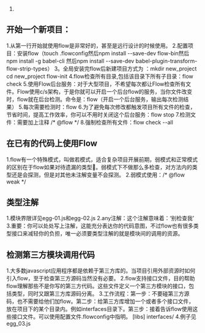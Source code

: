 1.
## 开始一个新项目：
  1.从第一行开始就使用flow是非常好的，甚至是远行设计的时候使用。
  2.配置项目：安装flow（touch .flowconfig然后npm install --save-dev flow-bin然后npm install -g babel-cli 然后npm install --save-dev babel-plugin-transform-flow-strip-types）
  3。全局安装完flow后新建项目方式为 ：mkdir new_project   cd  new_project    flow-init
  4.flow检查所有目录,包括该目录下所有子目录：flow check
  5.使用Flow后台服务：对于大型项目，不希望每次都让Flow检查所有文件。Flow使用c/s架构，于是你就可以开启一个后台flow的服务，当你文件改变时，flow就在后台检测。命令是：flow（开启一个后台服务，输出每次检测结果）
  5.每次需要检测时：flow
  6.为了避免每次修改都触发项目所有文件的检查，节省时间，提高工作效率，你可以不用时关闭这个后台服务：flow stop
  7.检测文件：需要加上注释 /* @flow */
  8.强制检查所有文件：flow check --all
## 在已有的代码上使用Flow
  1.flow有一个特殊模式，叫做若模式，适合复杂项目开展前期，弱模式和正常模式的区别在于flow如果对待遗漏的类型🎍。弱模式下不做那么多检查，对方法内的类型还是会探测，但是对其他未注解变量不会探测。
  2.弱模式使用：/* @flow weak */
## 类型注解
  1.模块界限详见egg-01.js和egg-02.js
  2.any注解：这个注解意味着：‘别检查我’
  3.重要：你可以处处写上注解，这能充分表达你的代码意图，不过flow也有很多类型接口来减轻你的负担，唯一必须要类型注解的就是模块间的调用的资源。
## 检测第三方模块调用代码
  1.大多数javascript应用程序都是依赖于第三方库的。当项目引用外部资源时如何引入flow，至于检查第三方源码当然没有必要。
  2.flow支持接口文件，目的帮助flow理解那些不是你写的第三方代码。这些文件定义一个第三方模块的接口，包括类型，同时又跟第三方库源码分离。
  3.工作流程：第一步：不要碰第三方源码，也不需要给他们加flow。第二步：给第三方库增加一个或者多个接口文件，放在项目下的某个目录内。例如interfaces目录下。第三步：接着告诉flow使用这些接口文件。可以使用配置文件.flowconfig中指明。
  [libs]
  interfaces/
  4.例子见egg_03.js
  
